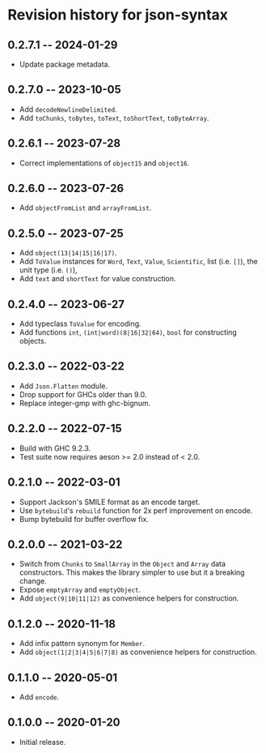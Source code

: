# Revision history for json-syntax

## 0.2.7.1 -- 2024-01-29

* Update package metadata.

## 0.2.7.0 -- 2023-10-05

* Add `decodeNewlineDelimited`.
* Add `toChunks`, `toBytes`, `toText`, `toShortText`, `toByteArray`.

## 0.2.6.1 -- 2023-07-28

* Correct implementations of `object15` and `object16`.

## 0.2.6.0 -- 2023-07-26

* Add `objectFromList` and `arrayFromList`.

## 0.2.5.0 -- 2023-07-25

* Add `object(13|14|15|16|17)`.
* Add `ToValue` instances for `Word`, `Text`, `Value`,
  `Scientific`, list (i.e. `[]`), the unit type (i.e. `()`),
* Add `text` and `shortText` for value construction.


## 0.2.4.0 -- 2023-06-27

* Add typeclass `ToValue` for encoding.
* Add functions `int`, `(int|word)(8|16|32|64)`, `bool` for constructing
  objects.

## 0.2.3.0 -- 2022-03-22

* Add `Json.Flatten` module.
* Drop support for GHCs older than 9.0.
* Replace integer-gmp with ghc-bignum.

## 0.2.2.0 -- 2022-07-15

* Build with GHC 9.2.3.
* Test suite now requires aeson >= 2.0 instead of < 2.0.

## 0.2.1.0 -- 2022-03-01

* Support Jackson's SMILE format as an encode target.
* Use `bytebuild`'s `rebuild` function for 2x perf improvement on encode.
* Bump bytebuild for buffer overflow fix.

## 0.2.0.0 -- 2021-03-22

* Switch from `Chunks` to `SmallArray` in the `Object` and `Array` data
  constructors. This makes the library simpler to use but it a breaking
  change.
* Expose `emptyArray` and `emptyObject`.
* Add `object(9|10|11|12)` as convenience helpers for construction.

## 0.1.2.0 -- 2020-11-18

* Add infix pattern synonym for `Member`.
* Add `object(1|2|3|4|5|6|7|8)` as convenience helpers for construction.

## 0.1.1.0 -- 2020-05-01

* Add `encode`.

## 0.1.0.0 -- 2020-01-20

* Initial release.

